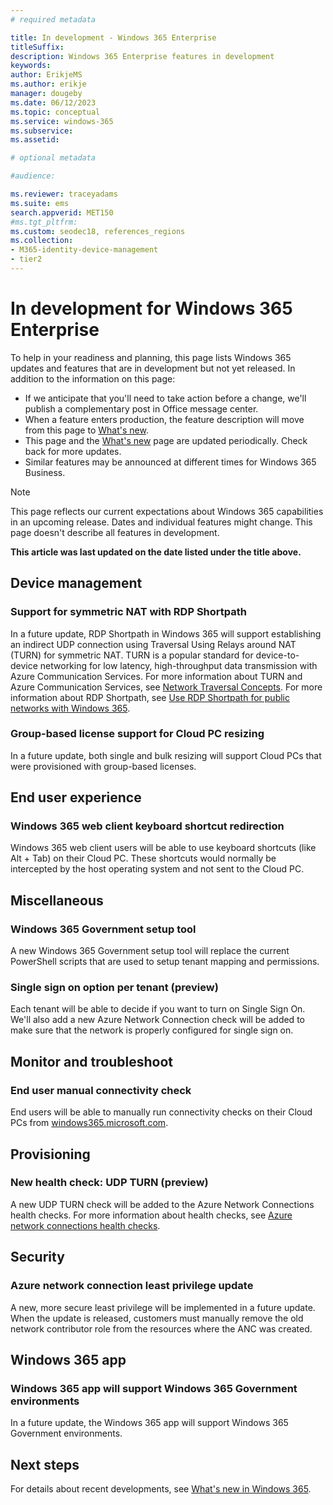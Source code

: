 ```yaml
---
# required metadata

title: In development - Windows 365 Enterprise
titleSuffix: 
description: Windows 365 Enterprise features in development
keywords:
author: ErikjeMS 
ms.author: erikje
manager: dougeby
ms.date: 06/12/2023
ms.topic: conceptual
ms.service: windows-365
ms.subservice: 
ms.assetid: 

# optional metadata

#audience:

ms.reviewer: traceyadams
ms.suite: ems
search.appverid: MET150
#ms.tgt_pltfrm:
ms.custom: seodec18, references_regions
ms.collection:
- M365-identity-device-management
- tier2
---
```


# In development for Windows 365 Enterprise

To help in your readiness and planning, this page lists Windows 365 updates and features that are in development but not yet released. In addition to the information on this page:

- If we anticipate that you'll need to take action before a change, we'll publish a complementary post in Office message center.
- When a feature enters production, the feature description will move from this page to [What's new](whats-new.md).
- This page and the [What's new](whats-new.md) page are updated periodically. Check back for more updates.
- Similar features may be announced at different times for Windows 365 Business.

> [!NOTE]
> This page reflects our current expectations about Windows 365 capabilities in an upcoming release. Dates and individual features might change. This page doesn't describe all features in development.

**This article was last updated on the date listed under the title above.**

<!-- Common categories:  
## App management
## Device configuration
## Device provisioning
## Device management
## Intune apps
## Monitor and troubleshoot
## Role-based access control
## Security
## End-user experience

-->

<!-- ***********************************************-->
## Device management

### Support for symmetric NAT with RDP Shortpath<!--43602619-->

In a future update, RDP Shortpath in Windows 365 will support establishing an indirect UDP connection using Traversal Using Relays around NAT (TURN) for symmetric NAT.  TURN is a popular standard for device-to-device networking for low latency, high-throughput data transmission with Azure Communication Services. For more information about TURN and Azure Communication Services, see [Network Traversal Concepts](/azure/communication-services/concepts/network-traversal). For more information about RDP Shortpath, see [Use RDP Shortpath for public networks with Windows 365](rdp-shortpath-public-networks.md).

### Group-based license support for Cloud PC resizing<!--41357690-->

In a future update, both single and bulk resizing will support Cloud PCs that were provisioned with group-based licenses.

<!-- ***********************************************-->
<!--## Device provisioning-->

<!--***********************************************-->
## End user experience

### Windows 365 web client keyboard shortcut redirection<!--43951825-->

Windows 365 web client users will be able to use keyboard shortcuts (like Alt + Tab) on their Cloud PC. These shortcuts would normally be intercepted by the host operating system and not sent to the Cloud PC.

<!-- ***********************************************-->
## Miscellaneous

### Windows 365 Government setup tool<!--43461105-->

A new Windows 365 Government setup tool will replace the current PowerShell scripts that are used to setup tenant mapping and permissions.

### Single sign on option per tenant (preview)<!--43751308-->

Each tenant will be able to decide if you want to turn on Single Sign On. We'll also add a new Azure Network Connection check will be added to make sure that the network is properly configured for single sign on.

<!-- ***********************************************-->
## Monitor and troubleshoot

### End user manual connectivity check<!--37679345 -->

End users will be able to manually run connectivity checks on their Cloud PCs from [windows365.microsoft.com](https://windows365.microsoft.com).

<!-- ***********************************************-->
## Provisioning

### New health check: UDP TURN (preview)<!--44505391-->

A new UDP TURN check will be added to the Azure Network Connections health checks. For more information about health checks, see [Azure network connections health checks](health-checks.md).

<!-- ***********************************************-->
## Security

### Azure network connection least privilege update<!--44876259-->

A new, more secure least privilege  will be implemented in a future update. When the update is released, customers must manually remove the old network contributor role from the resources where the ANC was created.

<!-- ***********************************************-->
## Windows 365 app

### Windows 365 app will support Windows 365 Government environments<!--43305226-->

In a future update, the Windows 365 app will support Windows 365 Government environments.

## Next steps

For details about recent developments, see [What's new in Windows 365](whats-new.md).
